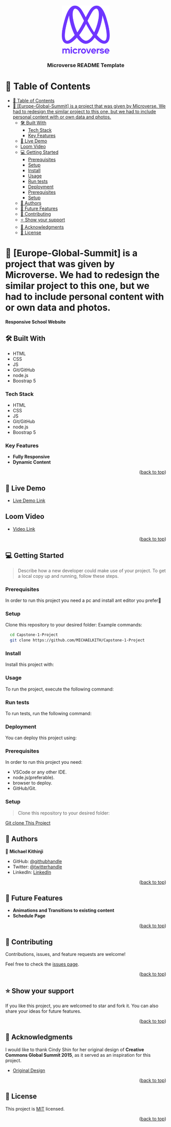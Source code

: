 <a name="readme-top"></a>

<!--
HOW TO USE:
This is an example of how you may give instructions on setting up your project locally.

Modify this file to match your project and remove sections that don't apply.

REQUIRED SECTIONS:
- Table of Contents
- About the Project
  - Built With
  - Live Demo
- Getting Started
- Authors
- Future Features
- Contributing
- Show your support
- Acknowledgements
- License

After you're finished please remove all the comments and instructions!
-->

<div align="center">

  <img src="murple_logo.png" alt="logo" width="150"  height="auto" />
  <br/>

  <h3><b>Microverse README Template</b></h3>

</div>

<!-- TABLE OF CONTENTS -->

# 📗 Table of Contents

- [📗 Table of Contents](#-table-of-contents)
- [📖 \[Europe-Global-Summit\]  is a project that was given by Microverse. We had to redesign the similar project to this one, but we had to include personal content with or own data and photos.](#-europe-global-summit--is-a-project-that-was-given-by-microverse-we-had-to-redesign-the-similar-project-to-this-one-but-we-had-to-include-personal-content-with-or-own-data-and-photos)
  - [🛠 Built With ](#-built-with-)
    - [Tech Stack ](#tech-stack-)
    - [Key Features ](#key-features-)
  - [🚀 Live Demo ](#-live-demo-)
  - [Loom Video ](#loom-video-)
  - [:computer: Getting Started ](#computer-getting-started-)
    - [Prerequisites](#prerequisites)
    - [Setup](#setup)
    - [Install](#install)
    - [Usage](#usage)
    - [Run tests](#run-tests)
    - [Deployment](#deployment)
    - [Prerequisites](#prerequisites-1)
    - [Setup](#setup-1)
  - [👥 Authors ](#-authors-)
  - [🔭 Future Features ](#-future-features-)
  - [🤝 Contributing ](#-contributing-)
  - [⭐️ Show your support ](#️-show-your-support-)
  - [🙏 Acknowledgments ](#-acknowledgments-)
  - [📝 License ](#-license-)

<!-- PROJECT DESCRIPTION -->

# 📖 [Europe-Global-Summit] <a name="about-project"> is a project that was given by Microverse. We had to redesign the similar project to this one, but we had to include personal content with or own data and photos.</a>


**Responsive School Website**

## 🛠 Built With <a name="built-with"></a>
- HTML
- CSS
- JS
- Git/GitHub
- node.js
- Boostrap 5


### Tech Stack <a name="tech-stack"></a>

- HTML
- CSS
- JS
- Git/GitHub
- node.js
- Boostrap 5

<!-- Features -->

### Key Features <a name="key-features"></a>

- **Fully Responsive**
- **Dynamic Content**

<p align="right">(<a href="#readme-top">back to top</a>)</p>

<!-- LIVE DEMO -->

## 🚀 Live Demo <a name="live-demo"></a>

- [Live Demo Link](https://michaelkith.github.io/Capstone-1-Project/)

## Loom Video <a name="loom"></a>
- [Video Link]()

<p align="right">(<a href="#readme-top">back to top</a>)</p>

<!-- GETTING STARTED -->

## :computer: Getting Started <a name="getting-started"></a>
> Describe how a new developer could make use of your project.
To get a local copy up and running, follow these steps.
### Prerequisites
In order to run this project you need a pc and install ant editor you prefer:100:
<!--
Example command:
```sh
npm install
```
 -->
### Setup
Clone this repository to your desired folder:
Example commands:
```sh
  cd Capstone-1-Project
  git clone https://github.com/MICHAELKITH/Capstone-1-Project
```
### Install
Install this project with:
<!--
Example command:
```sh
  cd Capstone-1-Project
  npm install
```
--->
### Usage
To run the project, execute the following command:
<!--
Example command:
```sh
  open live server
```
--->
### Run tests
To run tests, run the following command:
<!--
Example command:
```sh
comming soon
```
--->
### Deployment
You can deploy this project using:
<!--
Example:
```sh
netlify
```
 -->

### Prerequisites

In order to run this project you need:
- VSCode or any other IDE.
- node.js(preferable).
- browser to deploy.
- GitHub/Git.

### Setup

> Clone this repository to your desired folder:

[Git clone This Project](https://github.com/MICHAELKITH/Capstone-Project.git)

<!-- AUTHORS -->

## 👥 Authors <a name="authors"></a>

👤 **Michael Kithinji**

- GitHub: [@githubhandle](https://github.com/MICHAELKITH)
- Twitter: [@twitterhandle](https://twitter.com/DevMichael11)
- LinkedIn: [LinkedIn](linkedin.com/in/dev-mike-5a09ab167)

<p align="right">(<a href="#readme-top">back to top</a>)</p>

<!-- FUTURE FEATURES -->

## 🔭 Future Features <a name="future-features"></a>

- **Animations and Transitions to existing content**
- **Schedule Page**

<p align="right">(<a href="#readme-top">back to top</a>)</p>

<!-- CONTRIBUTING -->

## 🤝 Contributing <a name="contributing"></a>

Contributions, issues, and feature requests are welcome!

Feel free to check the [issues page](../../issues/).

<p align="right">(<a href="#readme-top">back to top</a>)</p>

<!-- SUPPORT -->

## ⭐️ Show your support <a name="support"></a>

If you like this project, you are welcomed to star and fork it. You can also share your ideas for future features. 

<p align="right">(<a href="#readme-top">back to top</a>)</p>

<!-- ACKNOWLEDGEMENTS -->

## 🙏 Acknowledgments <a name="acknowledgements"></a>

I would like to thank Cindy Shin for her original design of **Creative Commons Global Summit 2015**, as it served as an inspiration for this project.
- [Original Design](https://www.behance.net/gallery/29845175/CC-Global-Summit-2015)

<p align="right">(<a href="#readme-top">back to top</a>)</p>

<!-- LICENSE -->

## 📝 License <a name="license"></a>

This project is [MIT](./LICENSE.md) licensed.
<p align="right">(<a href="#readme-top">back to top</a>)</p>